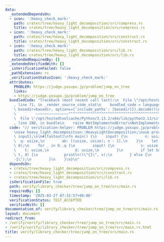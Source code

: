 ```yaml
---
data:
  _extendedDependsOn:
  - icon: ':heavy_check_mark:'
    path: crates/tree/heavy_light_decomposition/src/compress.rs
    title: crates/tree/heavy_light_decomposition/src/compress.rs
  - icon: ':heavy_check_mark:'
    path: crates/tree/heavy_light_decomposition/src/construct.rs
    title: crates/tree/heavy_light_decomposition/src/construct.rs
  - icon: ':heavy_check_mark:'
    path: crates/tree/heavy_light_decomposition/src/lib.rs
    title: crates/tree/heavy_light_decomposition/src/lib.rs
  _extendedRequiredBy: []
  _extendedVerifiedWith: []
  _isVerificationFailed: false
  _pathExtension: rs
  _verificationStatusIcon: ':heavy_check_mark:'
  attributes:
    PROBLEM: https://judge.yosupo.jp/problem/jump_on_tree
    links:
    - https://judge.yosupo.jp/problem/jump_on_tree
  bundledCode: "Traceback (most recent call last):\n  File \"/opt/hostedtoolcache/Python/3.13.2/x64/lib/python3.13/site-packages/onlinejudge_verify/documentation/build.py\"\
    , line 71, in _render_source_code_stat\n    bundled_code = language.bundle(stat.path,\
    \ basedir=basedir, options={'include_paths': [basedir]}).decode()\n          \
    \         ~~~~~~~~~~~~~~~^^^^^^^^^^^^^^^^^^^^^^^^^^^^^^^^^^^^^^^^^^^^^^^^^^^^^^^^^^^^^^^^^^\n\
    \  File \"/opt/hostedtoolcache/Python/3.13.2/x64/lib/python3.13/site-packages/onlinejudge_verify/languages/rust.py\"\
    , line 288, in bundle\n    raise NotImplementedError\nNotImplementedError\n"
  code: "// verification-helper: PROBLEM https://judge.yosupo.jp/problem/jump_on_tree\n\
    \nuse heavy_light_decomposition::HeavyLightDecomposition;\nuse proconio::{fastout,\
    \ input};\n\n#[fastout]\nfn main() {\n    input! {\n        n: usize,\n      \
    \  q: usize,\n        ab: [(usize, usize); n - 1],\n    }\n    let hld = HeavyLightDecomposition::from_edges(&ab,\
    \ 0);\n    for _ in 0..q {\n        input! {\n            s: usize,\n        \
    \    t: usize,\n            d: usize,\n        }\n        if let Some(v) = hld.jump(s,\
    \ t, d) {\n            println!(\"{}\", v);\n        } else {\n            println!(\"\
    -1\");\n        }\n    }\n}\n"
  dependsOn:
  - crates/tree/heavy_light_decomposition/src/compress.rs
  - crates/tree/heavy_light_decomposition/src/construct.rs
  - crates/tree/heavy_light_decomposition/src/lib.rs
  isVerificationFile: true
  path: verify/library_checker/tree/jump_on_tree/src/main.rs
  requiredBy: []
  timestamp: '2025-03-27 07:31:57+00:00'
  verificationStatus: TEST_ACCEPTED
  verifiedWith: []
documentation_of: verify/library_checker/tree/jump_on_tree/src/main.rs
layout: document
redirect_from:
- /verify/verify/library_checker/tree/jump_on_tree/src/main.rs
- /verify/verify/library_checker/tree/jump_on_tree/src/main.rs.html
title: verify/library_checker/tree/jump_on_tree/src/main.rs
---
```

